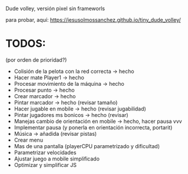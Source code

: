Dude volley, versión pixel sin frameworls

para probar, aquí: https://jesusolmossanchez.github.io/tiny_dude_volley/

# TODOS:
(por orden de prioridad?)

- Colisión de la pelota con la red correcta -> hecho
- Hacer mate Player1 -> hecho
- Procesar movimiento de la máquina -> hecho
- Procesar punto -> hecho
- Crear marcador -> hecho
- Pintar marcador -> hecho (revisar tamaño)
- Hacer jugable en mobile -> hecho (revisar jugabilidad)
- Pintar jugadores  ms bonicos -> hecho (revisar)
- Manejas cambio de orientación en mobile -> hecho, hacer pausa vvv
- Implementar pausa (y ponerla en orientación incorrecta, portarit)
- Música -> añadida (revisar pistas)
- Crear menu
- Mas de una pantalla (playerCPU parametrizado y dificultad)
- Parametrizar velocidades
- Ajustar juego a mobile simplificado
- Optimizar y simplificar JS
